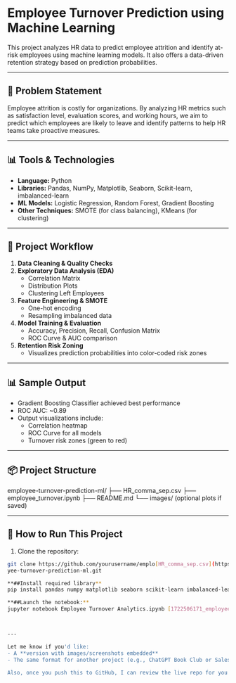 # Employee Turnover Prediction using Machine Learning

This project analyzes HR data to predict employee attrition and identify at-risk employees using machine learning models. It also offers a data-driven retention strategy based on prediction probabilities.

---

## 🧠 Problem Statement
Employee attrition is costly for organizations. By analyzing HR metrics such as satisfaction level, evaluation scores, and working hours, we aim to predict which employees are likely to leave and identify patterns to help HR teams take proactive measures.

---

## 📊 Tools & Technologies
- **Language:** Python
- **Libraries:** Pandas, NumPy, Matplotlib, Seaborn, Scikit-learn, imbalanced-learn
- **ML Models:** Logistic Regression, Random Forest, Gradient Boosting
- **Other Techniques:** SMOTE (for class balancing), KMeans (for clustering)

---

## 🧱 Project Workflow
1. **Data Cleaning & Quality Checks**
2. **Exploratory Data Analysis (EDA)**
   - Correlation Matrix
   - Distribution Plots
   - Clustering Left Employees
3. **Feature Engineering & SMOTE**
   - One-hot encoding
   - Resampling imbalanced data
4. **Model Training & Evaluation**
   - Accuracy, Precision, Recall, Confusion Matrix
   - ROC Curve & AUC comparison
5. **Retention Risk Zoning**
   - Visualizes prediction probabilities into color-coded risk zones

---

## 📊 Sample Output
- Gradient Boosting Classifier achieved best performance
- ROC AUC: ~0.89
- Output visualizations include:
  - Correlation heatmap
  - ROC Curve for all models
  - Turnover risk zones (green to red)

---

## 📦 Project Structure
employee-turnover-prediction-ml/
├── HR_comma_sep.csv
├── employee_turnover.ipynb
├── README.md
└── images/ (optional plots if saved)

---

## 🚀 How to Run This Project
1. Clone the repository:
```bash
git clone https://github.com/yourusername/emplo[HR_comma_sep.csv](https://github.com/user-attachments/files/21442017/HR_comma_sep.csv)
yee-turnover-prediction-ml.git

**##Install required library**
pip install pandas numpy matplotlib seaborn scikit-learn imbalanced-learn

**##Launch the notebook:**
jupyter notebook Employee Turnover Analytics.ipynb [1722506171_employee_turnover_problem_statement.pdf](https://github.com/user-attachments/files/21442018/1722506171_employee_turnover_problem_statement.pdf)



---

Let me know if you'd like:
- A **version with images/screenshots embedded**
- The same format for another project (e.g., ChatGPT Book Club or Sales Analysis)

Also, once you push this to GitHub, I can review the live repo for you!
